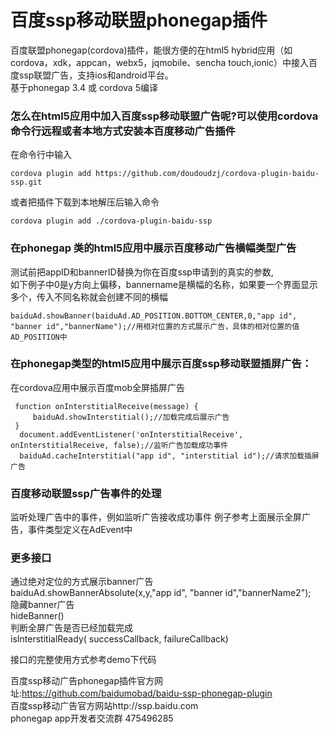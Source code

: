 百度ssp移动联盟phonegap插件
====================

百度联盟phonegap(cordova)插件，能很方便的在html5 hybrid应用（如cordova，xdk，appcan，webx5，jqmobile、sencha touch,ionic）中接入百度ssp联盟广告，支持ios和android平台。<br/>
基于phonegap 3.4 或 cordova 5编译

### 怎么在html5应用中加入百度ssp移动联盟广告呢?可以使用cordova命令行远程或者本地方式安装本百度移动广告插件
在命令行中输入<br/>
```
cordova plugin add https://github.com/doudoudzj/cordova-plugin-baidu-ssp.git
```
或者把插件下载到本地解压后输入命令
<br/>
```
cordova plugin add ./cordova-plugin-baidu-ssp
```
### 在phonegap 类的html5应用中展示百度移动广告横幅类型广告
测试前把appID和bannerID替换为你在百度ssp申请到的真实的参数,    
如下例子中0是y方向上偏移，bannername是横幅的名称，如果要一个界面显示多个，传入不同名称就会创建不同的横幅
```
baiduAd.showBanner(baiduAd.AD_POSITION.BOTTOM_CENTER,0,"app id", "banner id","bannerName");//用相对位置的方式展示广告，具体的相对位置的值AD_POSITION中

```
### 在phonegap类型的html5应用中展示百度ssp移动联盟插屏广告：
在cordova应用中展示百度mob全屏插屏广告
```
 function onInterstitialReceive(message) {
     baiduAd.showInterstitial();//加载完成后展示广告
 }
  document.addEventListener('onInterstitialReceive', onInterstitialReceive, false);//监听广告加载成功事件
  baiduAd.cacheInterstitial("app id", "interstitial id");//请求加载插屏广告
```

### 百度移动联盟ssp广告事件的处理
监听处理广告中的事件，例如监听广告接收成功事件
例子参考上面展示全屏广告，事件类型定义在AdEvent中

### 更多接口
通过绝对定位的方式展示banner广告<br/>
baiduAd.showBannerAbsolute(x,y,"app id", "banner id","bannerName2");<br/>
隐藏banner广告<br/>
hideBanner()<br/>
判断全屏广告是否已经加载完成<br/>
isInterstitialReady( successCallback, failureCallback) <br/>

接口的完整使用方式参考demo下代码<br/>

百度ssp移动广告phonegap插件官方网址:https://github.com/baidumobad/baidu-ssp-phonegap-plugin<br/>
百度ssp移动广告官方网站http://ssp.baidu.com<br/>
phonegap app开发者交流群 475496285<br/>